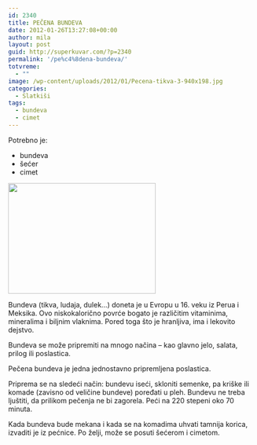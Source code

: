 ```yaml
---
id: 2340
title: PEČENA BUNDEVA
date: 2012-01-26T13:27:08+00:00
author: mila
layout: post
guid: http://superkuvar.com/?p=2340
permalink: '/pe%c4%8dena-bundeva/'
totvreme:
  - ""
image: /wp-content/uploads/2012/01/Pecena-tikva-3-940x198.jpg
categories:
  - Slatkiši
tags:
  - bundeva
  - cimet
---
```

Potrebno je:

  * bundeva
  * šećer
  * cimet

<img class="alignnone size-medium wp-image-2341" title="Pecena tikva (3)" src="//superkuvar.com/wp-content/uploads/2012/01/Pecena-tikva-3-300x225.jpg" alt="" width="300" height="225" /> 

Bundeva (tikva, ludaja, dulek&#8230;) doneta je u Evropu u 16. veku iz Perua i Meksika. Ovo niskokalorično povrće bogato je različitim vitaminima, mineralima i biljnim vlaknima. Pored toga što je hranljiva, ima i lekovito dejstvo.

Bundeva se može pripremiti na mnogo načina – kao glavno jelo, salata, prilog ili poslastica.

Pečena bundeva je jedna jednostavno pripremljena poslastica.

Priprema se na sledeći način: bundevu iseći, skloniti semenke, pa kriške ili komade (zavisno od veličine bundeve) poređati u pleh. Bundevu ne treba ljuštiti, da prilikom pečenja ne bi zagorela. Peći na 220 stepeni oko 70 minuta.

Kada bundeva bude mekana i kada se na komadima uhvati tamnija korica, izvaditi je iz pećnice. Po želji, može se posuti šećerom i cimetom.